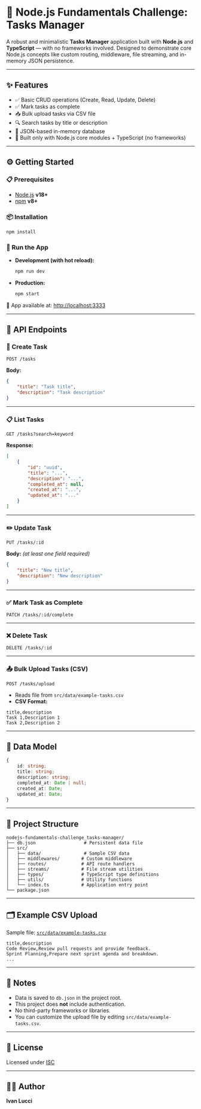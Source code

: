 # 🚀 Node.js Fundamentals Challenge: Tasks Manager

A robust and minimalistic **Tasks Manager** application built with **Node.js** and **TypeScript** — with no frameworks involved. Designed to demonstrate core Node.js concepts like custom routing, middleware, file streaming, and in-memory JSON persistence.

---

## ✨ Features

- ✅ Basic CRUD operations (Create, Read, Update, Delete)
- ✅ Mark tasks as complete
- 📥 Bulk upload tasks via CSV file
- 🔍 Search tasks by title or description
- 💾 JSON-based in-memory database
- 🧱 Built only with Node.js core modules + TypeScript (no frameworks)

---

## ⚙️ Getting Started

### 📋 Prerequisites

- [Node.js](https://nodejs.org/) **v18+**
- [npm](https://www.npmjs.com/) **v8+**

### 📦 Installation

```bash
npm install
```

### 🧪 Run the App

- **Development (with hot reload):**

  ```bash
  npm run dev
  ```

- **Production:**
  ```bash
  npm start
  ```

🔗 App available at: [http://localhost:3333](http://localhost:3333)

---

## 📡 API Endpoints

### 📌 Create Task

```
POST /tasks
```

**Body:**

```json
{
	"title": "Task title",
	"description": "Task description"
}
```

---

### 📋 List Tasks

```
GET /tasks?search=keyword
```

**Response:**

```json
[
	{
		"id": "uuid",
		"title": "...",
		"description": "...",
		"completed_at": null,
		"created_at": "...",
		"updated_at": "..."
	}
]
```

---

### ✏️ Update Task

```
PUT /tasks/:id
```

**Body:** _(at least one field required)_

```json
{
	"title": "New title",
	"description": "New description"
}
```

---

### ✅ Mark Task as Complete

```
PATCH /tasks/:id/complete
```

---

### ❌ Delete Task

```
DELETE /tasks/:id
```

---

### 📤 Bulk Upload Tasks (CSV)

```
POST /tasks/upload
```

- Reads file from `src/data/example-tasks.csv`
- **CSV Format:**

```csv
title,description
Task 1,Description 1
Task 2,Description 2
```

---

## 🧩 Data Model

```ts
{
	id: string;
	title: string;
	description: string;
	completed_at: Date | null;
	created_at: Date;
	updated_at: Date;
}
```

---

## 📁 Project Structure

```
nodejs-fundamentals-challenge_tasks-manager/
├── db.json                  # Persistent data file
├── src/
│   ├── data/                # Sample CSV data
│   ├── middlewares/        # Custom middleware
│   ├── routes/             # API route handlers
│   ├── streams/            # File stream utilities
│   ├── types/              # TypeScript type definitions
│   ├── utils/              # Utility functions
│   └── index.ts            # Application entry point
└── package.json
```

---

## 🗂 Example CSV Upload

Sample file: [`src/data/example-tasks.csv`](src/data/example-tasks.csv)

```csv
title,description
Code Review,Review pull requests and provide feedback.
Sprint Planning,Prepare next sprint agenda and breakdown.
...
```

---

## 📝 Notes

- Data is saved to `db.json` in the project root.
- This project does **not** include authentication.
- No third-party frameworks or libraries.
- You can customize the upload file by editing `src/data/example-tasks.csv`.

---

## 📄 License

Licensed under [ISC](LICENSE)

---

## 👨‍💻 Author

**Ivan Lucci**
